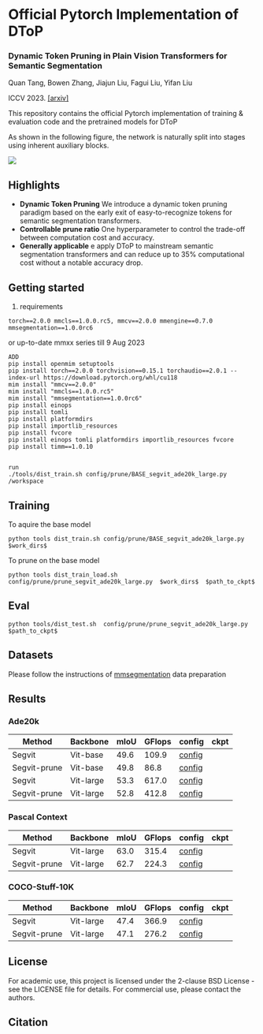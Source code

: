 # Official Pytorch Implementation of DToP

### Dynamic Token Pruning in Plain Vision Transformers for Semantic Segmentation 
Quan Tang, Bowen Zhang, Jiajun Liu, Fagui Liu, Yifan Liu

ICCV 2023. [[arxiv]](https://arxiv.org/abs/2308.01045)

This repository contains the official Pytorch implementation of training & evaluation code and the pretrained models for DToP

As shown in the following figure, the network is naturally split into stages using inherent auxiliary blocks.

<img src="./resources/fig-1-1.png">

## Highlights
* **Dynamic Token Pruning** We introduce a dynamic token pruning paradigm based on the early exit of easy-to-recognize tokens for semantic segmentation transformers.
* **Controllable prune ratio** One hyperparameter to control the trade-off between computation cost and accuracy.
* **Generally applicable** e apply DToP to mainstream semantic segmentation transformers and can reduce up to 35% computational cost without a notable accuracy drop.

## Getting started 
1. requirements
```
torch==2.0.0 mmcls==1.0.0.rc5, mmcv==2.0.0 mmengine==0.7.0 mmsegmentation==1.0.0rc6 
```
or up-to-date mmxx series till 9 Aug 2023

```
ADD
pip install openmim setuptools
pip install torch==2.0.0 torchvision==0.15.1 torchaudio==2.0.1 --index-url https://download.pytorch.org/whl/cu118
mim install "mmcv==2.0.0"
mim install "mmcls==1.0.0.rc5"
mim install "mmsegmentation==1.0.0rc6"
pip install einops
pip install tomli
pip install platformdirs
pip install importlib_resources
pip install fvcore
pip install einops tomli platformdirs importlib_resources fvcore
pip install timm==1.0.10


run
./tools/dist_train.sh config/prune/BASE_segvit_ade20k_large.py /workspace
```

## Training
To aquire the base model
```
python tools dist_train.sh config/prune/BASE_segvit_ade20k_large.py  $work_dirs$
```
To prune on the base model
```
python tools dist_train_load.sh  config/prune/prune_segvit_ade20k_large.py  $work_dirs$  $path_to_ckpt$
```

## Eval
```
python tools/dist_test.sh  config/prune/prune_segvit_ade20k_large.py  $path_to_ckpt$
```

## Datasets
Please follow the instructions of [mmsegmentation](https://github.com/open-mmlab/mmsegmentation) data preparation

## Results
### Ade20k
| Method       | Backbone  | mIoU | GFlops | config | ckpt |
|--------------|-----------|------|--------|--------|------|
| Segvit       | Vit-base  | 49.6 | 109.9  | [config](./config/prune/BASE_segvit_ade20k.py)       |      |
| Segvit-prune | Vit-base | 49.8 |   86.8 | [config](./config/prune/prune_segvit_ade20k.py)       |      |
| Segvit       | Vit-large | 53.3 |  617.0 | [config](./config/prune/BASE_segvit_ade20k_large.py)       |      |
| Segvit-prune | Vit-large | 52.8 |  412.8 |  [config](./config/prune/prune_segvit_ade20k_large.py)      |      |

### Pascal Context
| Method       | Backbone  | mIoU | GFlops | config | ckpt |
|--------------|-----------|------|--------|--------|------|
| Segvit       | Vit-large | 63.0 |  315.4 | [config](./config/prune/BASE_segvit_pc.py)       |      |
| Segvit-prune | Vit-large | 62.7 |  224.3 | [config](./config/prune/prune_segvit_pc.py)       |      |

### COCO-Stuff-10K
| Method       | Backbone  | mIoU | GFlops | config | ckpt |
|--------------|-----------|------|--------|--------|------|
| Segvit       | Vit-large | 47.4 |  366.9 | [config](./config/prune/BASE_segvit_cocostuff10k.py)       |      |
| Segvit-prune | Vit-large | 47.1 |  276.2 | [config](./config/prune/prune_segvit_cocostuff10k.py)       |      |



## License
For academic use, this project is licensed under the 2-clause BSD License - see the LICENSE file for details. For commercial use, please contact the authors.

## Citation
